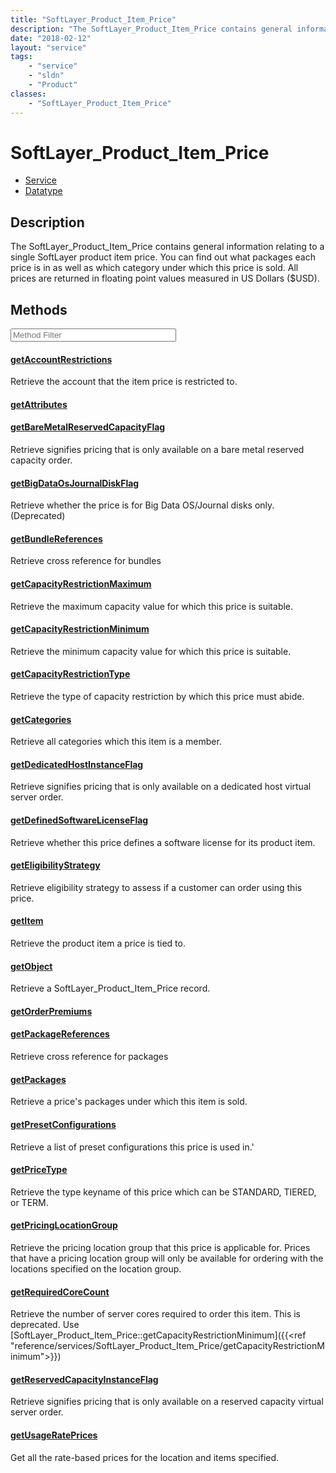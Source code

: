 ```yaml
---
title: "SoftLayer_Product_Item_Price"
description: "The SoftLayer_Product_Item_Price contains general information relating to a single SoftLayer product item price. You can... "
date: "2018-02-12"
layout: "service"
tags:
    - "service"
    - "sldn"
    - "Product"
classes:
    - "SoftLayer_Product_Item_Price"
---
```

# SoftLayer_Product_Item_Price
<div id='service-datatype'>
    <ul id='sldn-reference-tabs'>
    <li id='service'> <a href='/reference/services/SoftLayer_Product_Item_Price' >Service</a></li>    <li id='datatype'> <a href='/reference/datatypes/SoftLayer_Product_Item_Price' >Datatype</a></li>
    </ul>
</div>

## Description
The SoftLayer_Product_Item_Price contains general information relating to a single SoftLayer product item price. You can find out what packages each price is in as well as which category under which this price is sold. All prices are returned in floating point values measured in US Dollars ($USD). 



        
<div id="properties" class="content service-content">

## Methods

<div class="view-filters">
    <div class="clearfix">
        <div class="search-input-box">
            <input placeholder="Method Filter" onkeyup="titleSearch(inputId='edit-combine', divId='method-div', elementClass='method-row')" 
                type="text" id="edit-combine" value="" size="30" maxlength="128" class="form-text">
        </div>
    </div>
</div>

<div id="method-div">

<div class="method-row">

#### [getAccountRestrictions](/reference/services/SoftLayer_Product_Item_Price/getAccountRestrictions)
Retrieve the account that the item price is restricted to.
</div>

<div class="method-row">

#### [getAttributes](/reference/services/SoftLayer_Product_Item_Price/getAttributes)

</div>

<div class="method-row">

#### [getBareMetalReservedCapacityFlag](/reference/services/SoftLayer_Product_Item_Price/getBareMetalReservedCapacityFlag)
Retrieve signifies pricing that is only available on a bare metal reserved capacity order.
</div>

<div class="method-row">

#### [getBigDataOsJournalDiskFlag](/reference/services/SoftLayer_Product_Item_Price/getBigDataOsJournalDiskFlag)
Retrieve whether the price is for Big Data OS/Journal disks only. (Deprecated)
</div>

<div class="method-row">

#### [getBundleReferences](/reference/services/SoftLayer_Product_Item_Price/getBundleReferences)
Retrieve cross reference for bundles
</div>

<div class="method-row">

#### [getCapacityRestrictionMaximum](/reference/services/SoftLayer_Product_Item_Price/getCapacityRestrictionMaximum)
Retrieve the maximum capacity value for which this price is suitable.
</div>

<div class="method-row">

#### [getCapacityRestrictionMinimum](/reference/services/SoftLayer_Product_Item_Price/getCapacityRestrictionMinimum)
Retrieve the minimum capacity value for which this price is suitable.
</div>

<div class="method-row">

#### [getCapacityRestrictionType](/reference/services/SoftLayer_Product_Item_Price/getCapacityRestrictionType)
Retrieve the type of capacity restriction by which this price must abide.
</div>

<div class="method-row">

#### [getCategories](/reference/services/SoftLayer_Product_Item_Price/getCategories)
Retrieve all categories which this item is a member.
</div>

<div class="method-row">

#### [getDedicatedHostInstanceFlag](/reference/services/SoftLayer_Product_Item_Price/getDedicatedHostInstanceFlag)
Retrieve signifies pricing that is only available on a dedicated host virtual server order.
</div>

<div class="method-row">

#### [getDefinedSoftwareLicenseFlag](/reference/services/SoftLayer_Product_Item_Price/getDefinedSoftwareLicenseFlag)
Retrieve whether this price defines a software license for its product item.
</div>

<div class="method-row">

#### [getEligibilityStrategy](/reference/services/SoftLayer_Product_Item_Price/getEligibilityStrategy)
Retrieve eligibility strategy to assess if a customer can order using this price.
</div>

<div class="method-row">

#### [getItem](/reference/services/SoftLayer_Product_Item_Price/getItem)
Retrieve the product item a price is tied to.
</div>

<div class="method-row">

#### [getObject](/reference/services/SoftLayer_Product_Item_Price/getObject)
Retrieve a SoftLayer_Product_Item_Price record.
</div>

<div class="method-row">

#### [getOrderPremiums](/reference/services/SoftLayer_Product_Item_Price/getOrderPremiums)

</div>

<div class="method-row">

#### [getPackageReferences](/reference/services/SoftLayer_Product_Item_Price/getPackageReferences)
Retrieve cross reference for packages
</div>

<div class="method-row">

#### [getPackages](/reference/services/SoftLayer_Product_Item_Price/getPackages)
Retrieve a price's packages under which this item is sold.
</div>

<div class="method-row">

#### [getPresetConfigurations](/reference/services/SoftLayer_Product_Item_Price/getPresetConfigurations)
Retrieve a list of preset configurations this price is used in.'
</div>

<div class="method-row">

#### [getPriceType](/reference/services/SoftLayer_Product_Item_Price/getPriceType)
Retrieve the type keyname of this price which can be STANDARD, TIERED, or TERM.
</div>

<div class="method-row">

#### [getPricingLocationGroup](/reference/services/SoftLayer_Product_Item_Price/getPricingLocationGroup)
Retrieve the pricing location group that this price is applicable for. Prices that have a pricing location group will only be available for ordering with the locations specified on the location group.
</div>

<div class="method-row">

#### [getRequiredCoreCount](/reference/services/SoftLayer_Product_Item_Price/getRequiredCoreCount)
Retrieve the number of server cores required to order this item. This is deprecated. Use [SoftLayer_Product_Item_Price::getCapacityRestrictionMinimum]({{<ref "reference/services/SoftLayer_Product_Item_Price/getCapacityRestrictionMinimum">}})
</div>

<div class="method-row">

#### [getReservedCapacityInstanceFlag](/reference/services/SoftLayer_Product_Item_Price/getReservedCapacityInstanceFlag)
Retrieve signifies pricing that is only available on a reserved capacity virtual server order.
</div>

<div class="method-row">

#### [getUsageRatePrices](/reference/services/SoftLayer_Product_Item_Price/getUsageRatePrices)
Get all the rate-based prices for the location and items specified. 
</div>
</div>

</div>


